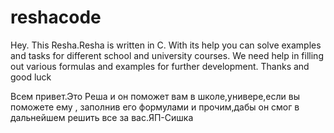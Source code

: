
# reshacode


Hey. This Resha.Resha is written in C. With its help you can solve examples and tasks for different school and university courses. We need help in filling out various formulas and examples for further development. Thanks and good luck

Всем привет.Это Реша и он поможет вам в школе,универе,если вы поможете ему , заполнив его формулами и прочим,дабы он смог в дальнейшем решить все за вас.ЯП-Сишка